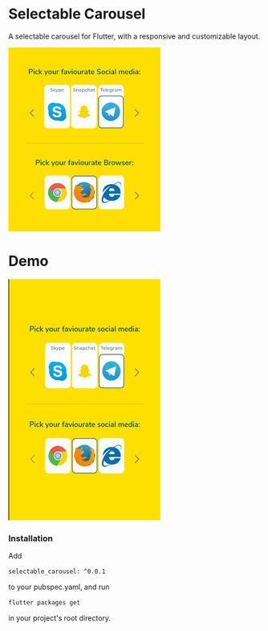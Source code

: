 # Selectable Carousel

A selectable carousel for Flutter, with a responsive and customizable layout.

![](https://github.com/jehadnasser/images/blob/master/selectable_carousal_demo_sm.jpg)

# Demo
![](https://github.com/jehadnasser/images/blob/master/selectable_carousal_demo.gif)

### Installation

Add

```bash
selectable_carousel: ^0.0.1
```
to your pubspec.yaml, and run

```bash
flutter packages get
```
in your project's root directory.


